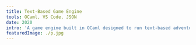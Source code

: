 ```yaml
---
title: Text-Based Game Engine
tools: OCaml, VS Code, JSON
date: 2020
intro: 'A game engine built in OCaml designed to run text-based adventure games from JSON adventure files. Players can move items throughout rooms, and gain points by putting items in the correct room.'
featuredImage: ./p.jpg
---
```

